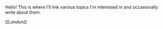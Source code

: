 Hello! This is where I'll link various topics I'm interested in and occasionally write about them. 

[[London]]


